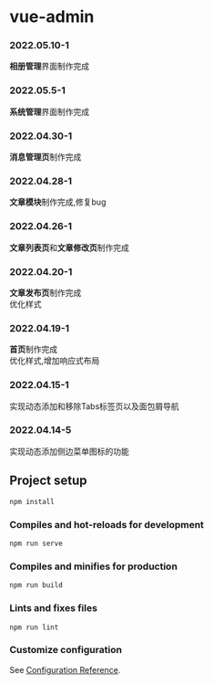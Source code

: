 # vue-admin

### 2022.05.10-1
**相册管理**界面制作完成</br>

### 2022.05.5-1
**系统管理**界面制作完成</br>

### 2022.04.30-1
**消息管理页**制作完成


### 2022.04.28-1
**文章模块**制作完成,修复bug


### 2022.04.26-1
**文章列表页**和**文章修改页**制作完成 

###	2022.04.20-1

**文章发布页**制作完成</br>
优化样式

###	2022.04.19-1

**首页**制作完成</br>
优化样式,增加响应式布局

###	2022.04.15-1

实现动态添加和移除Tabs标签页以及面包屑导航</br>


###	2022.04.14-5

实现动态添加侧边菜单图标的功能</br>




## Project setup

```
npm install
```

### Compiles and hot-reloads for development

```
npm run serve
```

### Compiles and minifies for production

```
npm run build
```

### Lints and fixes files

```
npm run lint
```

### Customize configuration

See [Configuration Reference](https://cli.vuejs.org/config/).
